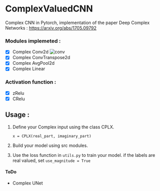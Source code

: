# ComplexValuedCNN

Complex CNN in Pytorch, implementation of the paper Deep Complex Networks : https://arxiv.org/abs/1705.09792


### Modules implemeted : 
- [x] Complex Conv2d ![conv](https://raw.githubusercontent.com/Medabid1/ComplexValuedCNN/master/img/nn.png?token=AHFNLWOQ7J6TJR6IXL7AQFS5MQO5M)
- [x] Complex ConvTranspose2d
- [x] Complex AvgPool2d
- [x] Complex Linear

### Activation function : 
- [x] zRelu
- [x] CRelu

## Usage :
1. Define your Complex input using the class CPLX.

    `x = CPLX(real_part, imaginary_part)`
2. Build your model using src modules.
3. Use the loss function in `utils.py` to train your model. if the labels are real valued, set `use_magnitude = True`

#### ToDo
-  Complex UNet


